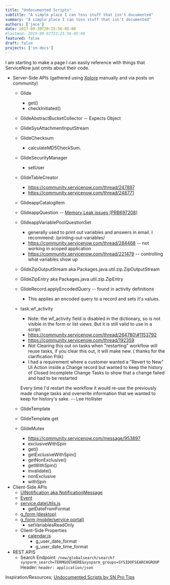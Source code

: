 ```yaml
---
title: "Undocumented Scripts"
subtitle: "A simple place I can toss stuff that isn't documented"
summary: "A simple place I can toss stuff that isn't documented"
authors: ['jace']
date: 2017-09-30T20:25:56-05:00
#lastmod: 2019-09-07T23:25:56-05:00
featured: false
draft: false
projects: ['sn-docs']
---
```


I am starting to make a page I can easily reference with things that
ServiceNow just omits about their code.

-   Server-Side APIs (gathered using
    [Xplore](https://share.servicenow.com/app.do#/detailV2/9a1be70e13800b000de935528144b04c/overview)
    manually and via posts on community)
    -   Glide
        -   get()
        -   checkInitiated()
    -   GlideAbstractBucketCollector -- Expects Object
    -   GlideSysAttachmentInputStream
    -   GlideChecksum
        -   calculateMD5CheckSum.
    -   GlideSecurityManager
        -   setUser
    -   GlideTableCreator
        -   https://community.servicenow.com/thread/247897
        -   https://community.servicenow.com/thread/248771
    -   GlideappCatalogItem
    -   GlideappQuestion -- [Memory Leak issues
        (PRB697208)](https://hi.service-now.com/kb_view.do?sysparm_article=KB0596785)
    -   GlideappVariablePoolQuestionSet
        -   generally used to print out variables and answers in email.
            I recommend: /printing-out-variables/
        -   https://community.servicenow.com/thread/284468 -- not
            working in scoped application
        -   https://community.servicenow.com/thread/221479 --
            controlling what variables show up
    -   GlideZipOutputStream aka Packages.java.util.zip.ZipOutputStream
    -   GlideZipEntry aka Packages.java.util.zip.ZipEntry
    -   GlideRecord.applyEncodedQuery -- found in activity definitions
        -   This applies an encoded query to a record and sets it's
            values.
    -   task.wf\_activity
        -   Note: the wf\_activity field is disabled in the dictionary,
            so is not visible in the form or list views. But it is still
            valid to use in a script.
        -   https://community.servicenow.com/thread/264780\#1153792
        -   https://community.servicenow.com/thread/192359
        -   *Not* Clearing this out on tasks when "restarting" workflow will
            reuse tasks, if you clear this out, it will make new. ( thanks for the clarification Pók)
        -   I had a requirement where a customer wanted a "Revert to
            New" UI Action inside a Change record but wanted to keep the
            history of Closed Incomplete Change Tasks to show that a
            change failed and had to be restarted

        Every time I'd restart the workflow it would re-use the
        previously made change tasks and overwrite information that we
        wanted to keep for history's sake. -- Lee Hollister
    -   GlideTemplate
    -   GlideTemplate.get
    -   GlideMutex
        -   https://community.servicenow.com/message/953897
        -   exclusiveWithSpin
        -   get()
        -   getExclusiveWithSpin()
        -   getNonExclusive()
        -   getWithSpin()
        -   invalidate()
        -   nonExclusive
        -   withSpin
-   Client-Side APIs
    -   [UINotification aka
        NotificationMessage](https://hi.service-now.com/scripts/classes/doctype/NotificationMessage.js)
    -   [Event](https://hi.service-now.com/scripts/consts/GlideEvent.js)
    -   [service.dateUtils.js](https://hi.service-now.com/scripts/sn/common/util/service.dateUtils.js)
        -   getDateFromFormat
    -   [g\_form
        (desktop)](https://hi.service-now.com/scripts/doctype/GlideForm14.js)
    -   [g\_form (mobile/service
        portal)](https://hi.service-now.com/scripts/scoped_object_generators.js)
        -   setVariablesReadOnly
    -   Client-Side Properties
        -   [calendar.js](https://hi.service-now.com/scripts/calendar.js)
            -   g\_user\_date\_format
            -   g\_user\_date\_time\_format
-   REST APIS
    -   Search Endpoint:
        `/now/globalsearch/search?sysparm_search=TERMGOESHERE&sysparm_groups=SYSIDOFSEARCHGROUP`
        Header: `header: application/json`

Inspiration/Resources; [Undocumented Scripts by SN Pro
Tips](https://snprotips.com/undocumented-servicenow-apis/)
